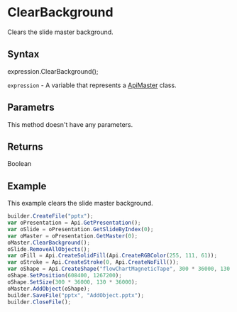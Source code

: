 # ClearBackground

Clears the slide master background.

## Syntax

expression.ClearBackground();

`expression` - A variable that represents a [ApiMaster](../ApiMaster.md) class.

## Parametrs

This method doesn't have any parameters.

## Returns

Boolean

## Example

This example clears the slide master background.

```javascript
builder.CreateFile("pptx");
var oPresentation = Api.GetPresentation();
var oSlide = oPresentation.GetSlideByIndex(0);
var oMaster = oPresentation.GetMaster(0);
oMaster.ClearBackground();
oSlide.RemoveAllObjects();
var oFill = Api.CreateSolidFill(Api.CreateRGBColor(255, 111, 61));
var oStroke = Api.CreateStroke(0, Api.CreateNoFill());
var oShape = Api.CreateShape("flowChartMagneticTape", 300 * 36000, 130 * 36000, oFill, oStroke);
oShape.SetPosition(608400, 1267200);
oShape.SetSize(300 * 36000, 130 * 36000);
oMaster.AddObject(oShape);
builder.SaveFile("pptx", "AddObject.pptx");
builder.CloseFile();
```